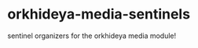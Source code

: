 orkhideya-media-sentinels
=========================

sentinel organizers for the orkhideya media module!

